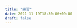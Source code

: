 ```yaml
---
title: "練習"
date: 2021-11-19T18:30:06+09:00
draft: false
---
```


<script src="https://gist.github.com/rin4046/1ee44a3963c72fc42565a1a68304cc8c.js"></script>
